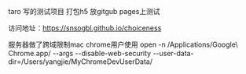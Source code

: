 taro 写的测试项目 打包h5 放gitgub pages上测试

访问地址：https://snsogbl.github.io/choiceness

服务器做了跨域限制mac chrome用户使用 open -n /Applications/Google\ Chrome.app/ --args --disable-web-security  --user-data-dir=/Users/yangjie/MyChromeDevUserData/
